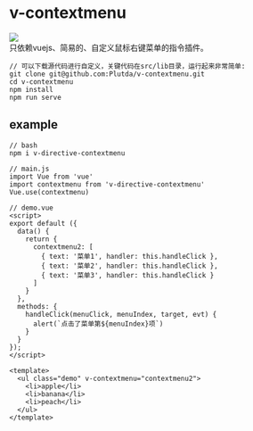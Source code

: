 # v-contextmenu

![](https://img.shields.io/static/v1?label=Vue2.x&message=80%&color=green)<br/>
只依赖vuejs、简易的、自定义鼠标右键菜单的指令插件。 <br/>

```
// 可以下载源代码进行自定义，关键代码在src/lib目录，运行起来非常简单:
git clone git@github.com:Plutda/v-contextmenu.git
cd v-contextmenu
npm install
npm run serve
```

## example
```
// bash
npm i v-directive-contextmenu

// main.js
import Vue from 'vue'
import contextmenu from 'v-directive-contextmenu'
Vue.use(contextmenu)
```

```
// demo.vue
<script>
export default ({
  data() {
    return {
      contextmenu2: [
        { text: '菜单1', handler: this.handleClick },
        { text: '菜单2', handler: this.handleClick },
        { text: '菜单3', handler: this.handleClick }
      ]
    }
  },
  methods: {
    handleClick(menuClick, menuIndex, target, evt) {
      alert(`点击了菜单第${menuIndex}项`)
    }
  }
});
</script>

<template>
  <ul class="demo" v-contextmenu="contextmenu2">
    <li>apple</li>
    <li>banana</li>
    <li>peach</li>
  </ul>
</template>

```